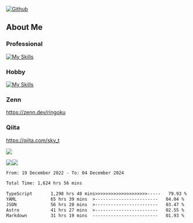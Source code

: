[![Github](https://img.shields.io/github/followers/skyt-a?label=Follow&style=social)](https://github.com/skyt-a)

## About Me
### Professional
[![My Skills](https://skillicons.dev/icons?i=react,ts,js,nodejs,java,graphql,firebase,githubactions&theme=light)](https://skillicons.dev)
### Hobby
[![My Skills](https://skillicons.dev/icons?i=unity,rust,py&theme=light)](https://skillicons.dev)

### Zenn
https://zenn.dev/ringoku
### Qiita
https://qiita.com/sky_t


![](https://github-profile-summary-cards.vercel.app/api/cards/profile-details?username=skyt-a&theme=default)

![](https://github-profile-summary-cards.vercel.app/api/cards/repos-per-language?username=skyt-a&theme=default)![](https://github-profile-summary-cards.vercel.app/api/cards/stats?username=RinGoku&theme=default)

<!--START_SECTION:waka-->

```txt
From: 19 December 2022 - To: 04 December 2024

Total Time: 1,624 hrs 56 mins

TypeScript       1,298 hrs 48 mins>>>>>>>>>>>>>>>>>>>>-----   79.93 %
YAML             65 hrs 39 mins  >------------------------   04.04 %
JSON             56 hrs 20 mins  >------------------------   03.47 %
Astro            41 hrs 27 mins  >------------------------   02.55 %
Markdown         31 hrs 19 mins  -------------------------   01.93 %
```

<!--END_SECTION:waka-->
